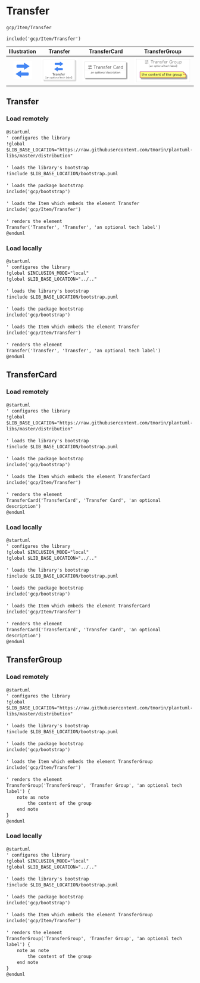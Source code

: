 # Transfer


```text
gcp/Item/Transfer
```

```text
include('gcp/Item/Transfer')
```



| Illustration | Transfer | TransferCard | TransferGroup |
| :---: | :---: | :---: | :---: |
| ![illustration for Illustration](../../gcp/Item/Transfer.png) | ![illustration for Transfer](../../gcp/Item/Transfer.Local.png) | ![illustration for TransferCard](../../gcp/Item/TransferCard.Local.png) | ![illustration for TransferGroup](../../gcp/Item/TransferGroup.Local.png) |




## Transfer

### Load remotely
```plantuml
@startuml
' configures the library
!global $LIB_BASE_LOCATION="https://raw.githubusercontent.com/tmorin/plantuml-libs/master/distribution"

' loads the library's bootstrap
!include $LIB_BASE_LOCATION/bootstrap.puml

' loads the package bootstrap
include('gcp/bootstrap')

' loads the Item which embeds the element Transfer
include('gcp/Item/Transfer')

' renders the element
Transfer('Transfer', 'Transfer', 'an optional tech label')
@enduml
```

### Load locally
```plantuml
@startuml
' configures the library
!global $INCLUSION_MODE="local"
!global $LIB_BASE_LOCATION="../.."

' loads the library's bootstrap
!include $LIB_BASE_LOCATION/bootstrap.puml

' loads the package bootstrap
include('gcp/bootstrap')

' loads the Item which embeds the element Transfer
include('gcp/Item/Transfer')

' renders the element
Transfer('Transfer', 'Transfer', 'an optional tech label')
@enduml
```

## TransferCard

### Load remotely
```plantuml
@startuml
' configures the library
!global $LIB_BASE_LOCATION="https://raw.githubusercontent.com/tmorin/plantuml-libs/master/distribution"

' loads the library's bootstrap
!include $LIB_BASE_LOCATION/bootstrap.puml

' loads the package bootstrap
include('gcp/bootstrap')

' loads the Item which embeds the element TransferCard
include('gcp/Item/Transfer')

' renders the element
TransferCard('TransferCard', 'Transfer Card', 'an optional description')
@enduml
```

### Load locally
```plantuml
@startuml
' configures the library
!global $INCLUSION_MODE="local"
!global $LIB_BASE_LOCATION="../.."

' loads the library's bootstrap
!include $LIB_BASE_LOCATION/bootstrap.puml

' loads the package bootstrap
include('gcp/bootstrap')

' loads the Item which embeds the element TransferCard
include('gcp/Item/Transfer')

' renders the element
TransferCard('TransferCard', 'Transfer Card', 'an optional description')
@enduml
```

## TransferGroup

### Load remotely
```plantuml
@startuml
' configures the library
!global $LIB_BASE_LOCATION="https://raw.githubusercontent.com/tmorin/plantuml-libs/master/distribution"

' loads the library's bootstrap
!include $LIB_BASE_LOCATION/bootstrap.puml

' loads the package bootstrap
include('gcp/bootstrap')

' loads the Item which embeds the element TransferGroup
include('gcp/Item/Transfer')

' renders the element
TransferGroup('TransferGroup', 'Transfer Group', 'an optional tech label') {
    note as note
        the content of the group
    end note
}
@enduml
```

### Load locally
```plantuml
@startuml
' configures the library
!global $INCLUSION_MODE="local"
!global $LIB_BASE_LOCATION="../.."

' loads the library's bootstrap
!include $LIB_BASE_LOCATION/bootstrap.puml

' loads the package bootstrap
include('gcp/bootstrap')

' loads the Item which embeds the element TransferGroup
include('gcp/Item/Transfer')

' renders the element
TransferGroup('TransferGroup', 'Transfer Group', 'an optional tech label') {
    note as note
        the content of the group
    end note
}
@enduml
```


